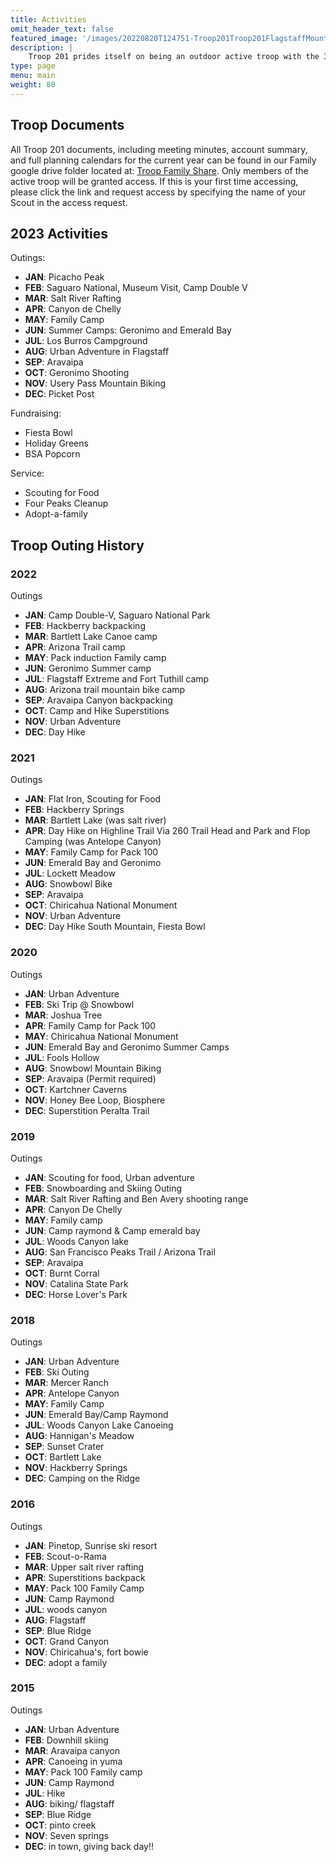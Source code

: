 ```yaml
---
title: Activities
omit_header_text: false
featured_image: '/images/20220820T124751-Troop201Troop201FlagstaffMountainBiking.jpg'
description: |
    Troop 201 prides itself on being an outdoor active troop with the 3rd weekend each month being dedicated to a Troop outings. Backpacking, camping, rafting, canoeing, skiing, biking, and hiking.
type: page
menu: main
weight: 80
---
```


## Troop Documents

All Troop 201 documents, including meeting minutes, account summary, and full
planning calendars for the current year can be found in our Family google drive
folder located at: [Troop Family Share](https://bit.ly/aztroop201-family). Only
members of the active troop will be granted access. If this is your first time
accessing, please click the link and request access by specifying the name of
your Scout in the access request.

## 2023 Activities

Outings:

- **JAN**: Picacho Peak
- **FEB**: Saguaro National, Museum Visit, Camp Double V
- **MAR**: Salt River Rafting
- **APR**: Canyon de Chelly
- **MAY**: Family Camp
- **JUN**: Summer Camps: Geronimo and Emerald Bay
- **JUL**: Los Burros Campground
- **AUG**: Urban Adventure in Flagstaff
- **SEP**: Aravaipa
- **OCT**: Geronimo Shooting
- **NOV**: Usery Pass Mountain Biking
- **DEC**: Picket Post

Fundraising:

- Fiesta Bowl
- Holiday Greens
- BSA Popcorn

Service:

- Scouting for Food
- Four Peaks Cleanup
- Adopt-a-family

## Troop Outing History

### 2022

Outings
- **JAN**: Camp Double-V, Saguaro National Park
- **FEB**: Hackberry backpacking
- **MAR**: Bartlett Lake Canoe camp
- **APR**: Arizona Trail camp
- **MAY**: Pack induction Family camp
- **JUN**: Geronimo Summer camp
- **JUL**: Flagstaff Extreme and Fort Tuthill camp
- **AUG**: Arizona trail mountain bike camp
- **SEP**: Aravaipa Canyon backpacking
- **OCT**: Camp and Hike Superstitions
- **NOV**: Urban Adventure
- **DEC**: Day Hike

### 2021

Outings
- **JAN**: Flat Iron, Scouting for Food
- **FEB**: Hackberry Springs
- **MAR**: Bartlett Lake (was salt river)
- **APR**: Day Hike on Highline Trail Via 260 Trail Head and Park and Flop Camping (was Antelope Canyon)
- **MAY**: Family Camp for Pack 100
- **JUN**: Emerald Bay and Geronimo
- **JUL**: Lockett Meadow
- **AUG**: Snowbowl Bike
- **SEP**: Aravaipa
- **OCT**: Chiricahua National Monument
- **NOV**: Urban Adventure
- **DEC**: Day Hike South Mountain, Fiesta Bowl

### 2020

Outings
- **JAN**: Urban Adventure
- **FEB**: Ski Trip @ Snowbowl
- **MAR**: Joshua Tree
- **APR**: Family Camp for Pack 100
- **MAY**: Chiricahua National Monument
- **JUN**: Emerald Bay and Geronimo Summer Camps
- **JUL**: Fools Hollow
- **AUG**: Snowbowl Mountain Biking
- **SEP**: Aravaipa (Permit required)
- **OCT**: Kartchner Caverns
- **NOV**: Honey Bee Loop, Biosphere
- **DEC**: Superstition Peralta Trail

### 2019

Outings
- **JAN**: Scouting for food, Urban adventure
- **FEB**: Snowboarding and Skiing Outing
- **MAR**: Salt River Rafting and Ben Avery shooting range
- **APR**: Canyon De Chelly
- **MAY**: Family camp
- **JUN**: Camp raymond & Camp emerald bay
- **JUL**: Woods Canyon lake
- **AUG**: San Francisco Peaks Trail / Arizona Trail
- **SEP**: Aravaipa
- **OCT**: Burnt Corral
- **NOV**: Catalina State Park
- **DEC**: Horse Lover's Park

### 2018

Outings
- **JAN**: Urban Adventure
- **FEB**: Ski Outing
- **MAR**: Mercer Ranch
- **APR**: Antelope Canyon
- **MAY**: Family Camp
- **JUN**: Emerald Bay/Camp Raymond
- **JUL**: Woods Canyon Lake Canoeing
- **AUG**: Hannigan's Meadow
- **SEP**: Sunset Crater
- **OCT**: Bartlett Lake
- **NOV**: Hackberry Springs
- **DEC**: Camping on the Ridge

### 2016

Outings
- **JAN**: Pinetop, Sunrise ski resort
- **FEB**: Scout-o-Rama
- **MAR**: Upper salt river rafting
- **APR**: Superstitions backpack
- **MAY**: Pack 100 Family Camp
- **JUN**: Camp Raymond
- **JUL**: woods canyon
- **AUG**: Flagstaff
- **SEP**: Blue Ridge
- **OCT**: Grand Canyon
- **NOV**: Chiricahua's, fort bowie
- **DEC**: adopt a family

### 2015

Outings
- **JAN**: Urban Adventure
- **FEB**: Downhill skiing
- **MAR**: Aravaipa canyon
- **APR**: Canoeing in yuma
- **MAY**: Pack 100 Family camp
- **JUN**: Camp Raymond
- **JUL**: Hike
- **AUG**: biking/ flagstaff
- **SEP**: Blue Ridge
- **OCT**: pinto creek
- **NOV**: Seven springs
- **DEC**: in town, giving back day!!
